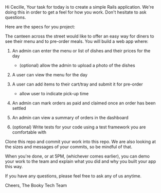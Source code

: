 Hi Cecille,
Your task for today is to create a simple Rails application. We're doing this in order to get a feel for how you work. Don't hesitate to ask questions. 

Here are the specs for you project:

The canteen across the street would like to offer an easy way for diners to see their menu and to pre-order meals. You will build a web app where:

1. An admin can enter the menu or list of dishes and their prices for the day
    -  (optional) allow the admin to upload a photo of the dishes
2. A user can view the menu for the day
3. A user can add items to their cart/tray and submit it for pre-order
    - allow user to indicate pick-up time

4. An admin can mark orders as paid and claimed once an order has been settled

5.  An admin can view a summary of orders in the dashboard

6. (optional) Write tests for your code using a test framework you are comfortable with

Clone this repo and commit your work into this repo. We are also looking at the sizes and messages of your commits, so be mindful of that.

When you're done, or at 5PM, (whichever comes earlier), you can demo your work to the team and explain what you did and why you built your app this way.

If you have any questions, please feel free to ask any of us anytime.

Cheers,
The Booky Tech Team